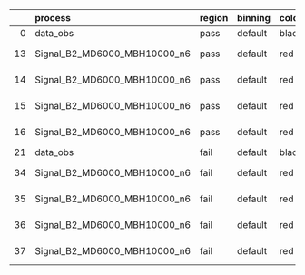 |    | process                      | region   | binning   | color   | process_type   |   scale | variation   | source_filename                                                       | source_histname    | alias                        | title     |   combine_idx |     lnN |   shapes | syst_type   | direction   | variation_alias   |
|---:|:-----------------------------|:---------|:----------|:--------|:---------------|--------:|:------------|:----------------------------------------------------------------------|:-------------------|:-----------------------------|:----------|--------------:|--------:|---------:|:------------|:------------|:------------------|
|  0 | data_obs                     | pass     | default   | black   | DATA           |       1 | nominal     | ./histograms_for_2DAlphabet_v18//BH_Data.root                         | hpass              | Data                         | Data      |           nan | nan     |      nan | nan         | nan         | nan               |
| 13 | Signal_B2_MD6000_MBH10000_n6 | pass     | default   | red     | SIGNAL         |       1 | lumi        | ./histograms_for_2DAlphabet_v18//BH_Signal_B2_MD6000_MBH10000_n6.root | hpass              | Signal_B2_MD6000_MBH10000_n6 | BH signal |           nan |   1.016 |      nan | lnN         | nan         | nan               |
| 14 | Signal_B2_MD6000_MBH10000_n6 | pass     | default   | red     | SIGNAL         |       1 | SVM         | ./histograms_for_2DAlphabet_v18//BH_Signal_B2_MD6000_MBH10000_n6.root | hpass_SVMsyst_up   | Signal_B2_MD6000_MBH10000_n6 | BH signal |           nan | nan     |        1 | shapes      | Up          | SVMsyst           |
| 15 | Signal_B2_MD6000_MBH10000_n6 | pass     | default   | red     | SIGNAL         |       1 | SVM         | ./histograms_for_2DAlphabet_v18//BH_Signal_B2_MD6000_MBH10000_n6.root | hpass_SVMsyst_down | Signal_B2_MD6000_MBH10000_n6 | BH signal |           nan | nan     |        1 | shapes      | Down        | SVMsyst           |
| 16 | Signal_B2_MD6000_MBH10000_n6 | pass     | default   | red     | SIGNAL         |       1 | nominal     | ./histograms_for_2DAlphabet_v18//BH_Signal_B2_MD6000_MBH10000_n6.root | hpass              | Signal_B2_MD6000_MBH10000_n6 | BH signal |           nan | nan     |      nan | nan         | nan         | nan               |
| 21 | data_obs                     | fail     | default   | black   | DATA           |       1 | nominal     | ./histograms_for_2DAlphabet_v18//BH_Data.root                         | hfail              | Data                         | Data      |           nan | nan     |      nan | nan         | nan         | nan               |
| 34 | Signal_B2_MD6000_MBH10000_n6 | fail     | default   | red     | SIGNAL         |       1 | lumi        | ./histograms_for_2DAlphabet_v18//BH_Signal_B2_MD6000_MBH10000_n6.root | hfail              | Signal_B2_MD6000_MBH10000_n6 | BH signal |           nan |   1.016 |      nan | lnN         | nan         | nan               |
| 35 | Signal_B2_MD6000_MBH10000_n6 | fail     | default   | red     | SIGNAL         |       1 | SVM         | ./histograms_for_2DAlphabet_v18//BH_Signal_B2_MD6000_MBH10000_n6.root | hfail_SVMsyst_up   | Signal_B2_MD6000_MBH10000_n6 | BH signal |           nan | nan     |        1 | shapes      | Up          | SVMsyst           |
| 36 | Signal_B2_MD6000_MBH10000_n6 | fail     | default   | red     | SIGNAL         |       1 | SVM         | ./histograms_for_2DAlphabet_v18//BH_Signal_B2_MD6000_MBH10000_n6.root | hfail_SVMsyst_down | Signal_B2_MD6000_MBH10000_n6 | BH signal |           nan | nan     |        1 | shapes      | Down        | SVMsyst           |
| 37 | Signal_B2_MD6000_MBH10000_n6 | fail     | default   | red     | SIGNAL         |       1 | nominal     | ./histograms_for_2DAlphabet_v18//BH_Signal_B2_MD6000_MBH10000_n6.root | hfail              | Signal_B2_MD6000_MBH10000_n6 | BH signal |           nan | nan     |      nan | nan         | nan         | nan               |